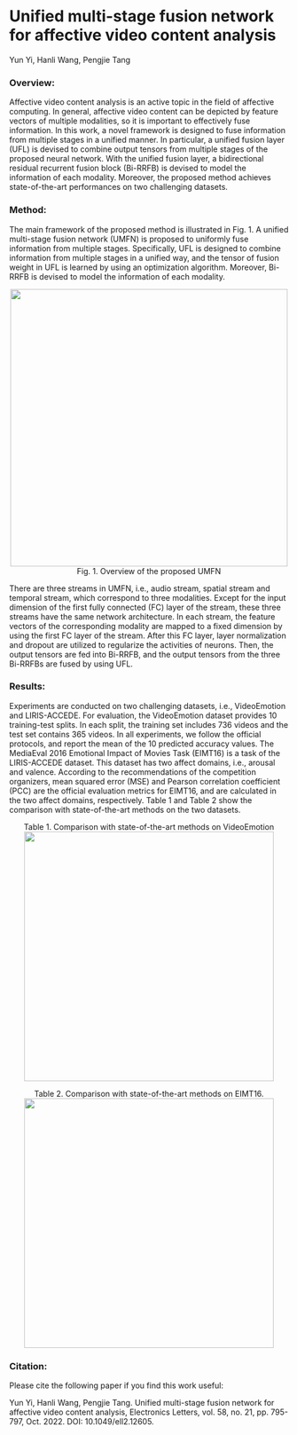 # Unified multi-stage fusion network for affective video content analysis

Yun Yi, Hanli Wang, Pengjie Tang

### Overview:

Affective video content analysis is an active topic in the field of affective computing. In general, affective video content can be depicted by feature vectors of multiple modalities, so it is important to effectively fuse information. In this work, a novel framework is designed to fuse information from multiple stages in a unified manner. In particular, a unified fusion layer (UFL) is devised to combine output tensors from multiple stages of the proposed neural network. With the unified fusion layer, a bidirectional residual recurrent fusion block (Bi-RRFB) is devised to model the information of each modality. Moreover, the proposed method achieves state-of-the-art performances on two challenging datasets.

### Method:

The main framework of the proposed method is illustrated in Fig. 1. A unified multi-stage fusion network (UMFN) is proposed to uniformly fuse information from multiple stages. Specifically, UFL is designed to combine information from multiple stages in a unified way, and the tensor of fusion weight in UFL is learned by using an optimization algorithm. Moreover, Bi-RRFB is devised to model the information of each modality.

<p align="center">
<image src="source/Fig1.png" width="500">
<br/><font>Fig. 1. Overview of the proposed UMFN</font>
</p>

There are three streams in UMFN, i.e., audio stream, spatial stream and temporal stream, which correspond to three modalities. Except for the input dimension of the first fully connected (FC) layer of the stream, these three streams have the same network architecture. In each stream, the feature vectors of the corresponding modality are mapped to a fixed dimension by using the first FC layer of the stream. After this FC layer, layer normalization and dropout are utilized to regularize the activities of neurons. Then, the output tensors are fed into Bi-RRFB, and the output tensors from the three Bi-RRFBs are fused by using UFL.

### Results:

Experiments are conducted on two challenging datasets, i.e., VideoEmotion and LIRIS-ACCEDE. For evaluation, the VideoEmotion dataset provides 10 training-test splits. In each split, the training set includes 736 videos and the test set contains 365 videos. In all experiments, we follow the official protocols, and report the mean of the 10 predicted accuracy values. The MediaEval 2016 Emotional Impact of Movies Task (EIMT16) is a task of the LIRIS-ACCEDE dataset. This dataset has two affect domains, i.e., arousal and valence. According to the recommendations of the competition organizers, mean squared error (MSE) and Pearson correlation coefficient (PCC) are the official evaluation metrics for EIMT16, and are calculated in the two affect domains, respectively. Table 1 and Table 2 show the comparison with state-of-the-art methods on the two datasets.

<p align="center">
<font>Table 1. Comparison with state-of-the-art methods on VideoEmotion</font><br/>
<image src="source/Fig2.png" width="450">
</p>
<p align="center">
<font>Table 2. Comparison with state-of-the-art methods on EIMT16.</font><br/>
<image src="source/Fig3.png" width="450">
</p>



### Citation:

Please cite the following paper if you find this work useful:

Yun Yi, Hanli Wang, Pengjie Tang. Unified multi-stage fusion network for affective video content analysis, Electronics Letters, vol. 58, no. 21, pp. 795-797, Oct. 2022. DOI: 10.1049/ell2.12605.

